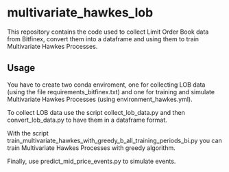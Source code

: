 # multivariate_hawkes_lob

This repository contains the code used to collect Limit Order Book data from Bitfinex, convert them into a dataframe and using them to train Multivariate Hawkes Processes.

## Usage

You have to create two conda enviroment, one for collecting LOB data (using the file requirements_bitfinex.txt) and one for training and simulate Multivariate Hawkes Processes (using environment_hawkes.yml).

To collect LOB data use the script collect_lob_data.py and then convert_lob_data.py to have them in a dataframe format.

With the script train_multivariate_hawkes_with_greedy_b_all_training_periods_bi.py you can train Multivariate Hawkes Processes with greedy algorithm.

Finally, use predict_mid_price_events.py to simulate events.